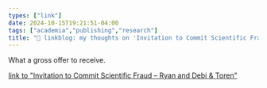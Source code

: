 ```yaml
---
types: ["link"]
date: 2024-10-15T19:21:51-04:00
tags: ["academia","publishing","research"]
title: "🔗 linkblog: my thoughts on 'Invitation to Commit Scientific Fraud – Ryan and Debi & Toren'"
---
```

What a gross offer to receive.

[link to "Invitation to Commit Scientific Fraud – Ryan and Debi & Toren"](https://www.ryananddebi.com/2024/10/14/invitation-to-commit-scientific-fraud/)
